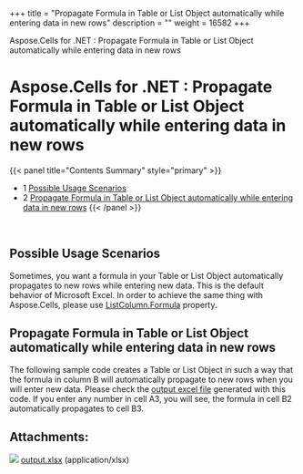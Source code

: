 +++
title = "Propagate Formula in Table or List Object automatically while entering data in new rows" 
description = "" 
weight = 16582 
+++

Aspose.Cells for .NET : Propagate Formula in Table or List Object automatically while entering data in new rows  

# Aspose.Cells for .NET : Propagate Formula in Table or List Object automatically while entering data in new rows


{{< panel title="Contents Summary" style="primary" >}}
*   1 [Possible Usage Scenarios](#PropagateFormulainTableorListObjectautomaticallywhileenteringdatainnewrows-PossibleUsageScenarios)
*   2 [Propagate Formula in Table or List Object automatically while entering data in new rows](#PropagateFormulainTableorListObjectautomaticallywhileenteringdatainnewrows-PropagateFormulainTableorListObjectautomaticallywhileenteringdatainnewrows)
{{< /panel >}}
 

 

## Possible Usage Scenarios

Sometimes, you want a formula in your Table or List Object automatically propagates to new rows while entering new data. This is the default behavior of Microsoft Excel. In order to achieve the same thing with Aspose.Cells, please use [ListColumn.Formula](https://apireference.aspose.com/net/cells/aspose.cells.tables/listcolumn/properties/formula) property.

## Propagate Formula in Table or List Object automatically while entering data in new rows

The following sample code creates a Table or List Object in such a way that the formula in column B will automatically propagate to new rows when you will enter new data. Please check the [output excel file](https://docs2.aspose.com/cells/net/attachments/5013736/5115469.xlsx) generated with this code. If you enter any number in cell A3, you will see, the formula in cell B2 automatically propagates to cell B3.

## Attachments:

![](https://docs2.aspose.com/cells/net/images/icons/bullet_blue.gif) [output.xlsx](https://docs2.aspose.com/cells/net/attachments/5013736/5115469.xlsx) (application/xlsx)  


